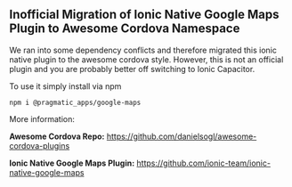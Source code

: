 ## Inofficial Migration of Ionic Native Google Maps Plugin to Awesome Cordova Namespace

We ran into some dependency conflicts and therefore migrated this ionic native plugin to the awesome cordova style. However, this is not an official plugin and you are probably better off switching to Ionic Capacitor.

To use it simply install via npm

```
npm i @pragmatic_apps/google-maps
```

More information:

**Awesome Cordova Repo:** https://github.com/danielsogl/awesome-cordova-plugins

**Ionic Native Google Maps Plugin:** https://github.com/ionic-team/ionic-native-google-maps